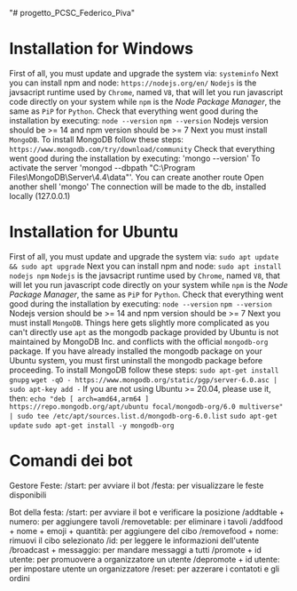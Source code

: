 "# progetto_PCSC_Federico_Piva" 

# Installation for Windows
First of all, you must update and upgrade the system via:
`systeminfo`
Next you can install npm and node:
`https://nodejs.org/en/`
`Nodejs` is the javsacript runtime used by `Chrome`, named `V8`, that will let you run javascript code directly on your system while `npm` is the _Node Package Manager_, the same as `PiP` for `Python`.
Check that everything went good during the installation by executing:
`node --version`
`npm --version`
Nodejs version should be >= 14 and npm version should be >= 7
Next you must install `MongoDB`.
To install MongoDB follow these steps:
`https://www.mongodb.com/try/download/community`
Check that everything went good during the installation by executing:
'mongo --version'
To activate the server
'mongod --dbpath "C:\Program Files\MongoDB\Server\4.4\data"'. You can create another route
Open another shell
'mongo'
The connection will be made to the db, installed locally (127.0.0.1)


# Installation for Ubuntu
First of all, you must update and upgrade the system via:
`sudo apt update && sudo apt upgrade`
Next you can install npm and node:
`sudo apt install nodejs npm`
`Nodejs` is the javsacript runtime used by `Chrome`, named `V8`, that will let you run javascript code directly on your system while `npm` is the _Node Package Manager_, the same as `PiP` for `Python`.
Check that everything went good during the installation by executing:
`node --version`
`npm --version`
Nodejs version should be >= 14 and npm version should be >= 7
Next you must install `MongoDB`. Things here gets slightly more complicated as you can't directly use `apt` as the mongodb package provided by Ubuntu is not maintained by MongoDB Inc. and conflicts with the official `mongodb-org` package. If you have already installed the mongodb package on your Ubuntu system, you must first uninstall the mongodb package before proceeding.
To install MongoDB follow these steps:
`sudo apt-get install gnupg`
`wget -qO - https://www.mongodb.org/static/pgp/server-6.0.asc | sudo apt-key add -`
If you are not using Ubuntu >= 20.04, please use it, then:
`echo "deb [ arch=amd64,arm64 ] https://repo.mongodb.org/apt/ubuntu focal/mongodb-org/6.0 multiverse" | sudo tee /etc/apt/sources.list.d/mongodb-org-6.0.list`
`sudo apt-get update`
`sudo apt-get install -y mongodb-org`

# Comandi dei bot

Gestore Feste:
/start: per avviare il bot
/festa: per visualizzare le feste disponibili

Bot della festa:
/start: per avviare il bot e verificare la posizione
/addtable + numero: per aggiungere tavoli
/removetable: per eliminare i tavoli
/addfood + nome + emoji + quantità: per aggiungere del cibo
/removefood + nome: rimuovi il cibo selezionato
/id: per leggere le informazioni dell'utente
/broadcast + messaggio: per mandare messaggi a tutti
/promote + id utente: per promuovere a organizzatore un utente
/depromote + id utente: per impostare utente un organizzatore
/reset: per azzerare i contatoti e gli ordini
